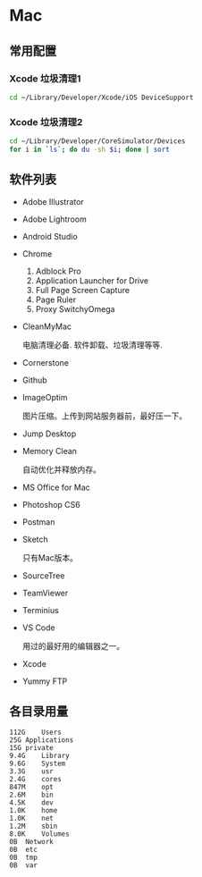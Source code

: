 # Mac


## 常用配置

### Xcode 垃圾清理1

```bash
cd ~/Library/Developer/Xcode/iOS DeviceSupport
```

### Xcode 垃圾清理2

```bash
cd ~/Library/Developer/CoreSimulator/Devices
for i in `ls`; do du -sh $i; done | sort
```

## 软件列表

- Adobe Illustrator
- Adobe Lightroom
- Android Studio
- Chrome
    1. Adblock Pro
    2. Application Launcher for Drive
    3. Full Page Screen Capture
    4. Page Ruler
    5. Proxy SwitchyOmega
- CleanMyMac

  电脑清理必备. 软件卸载、垃圾清理等等.

- Cornerstone
- Github
- ImageOptim

  图片压缩。上传到网站服务器前，最好压一下。

- Jump Desktop
- Memory Clean

  自动优化并释放内存。

- MS Office for Mac
- Photoshop CS6
- Postman
- Sketch

  只有Mac版本。

- SourceTree
- TeamViewer
- Terminius
- VS Code

  用过的最好用的编辑器之一。

- Xcode
- Yummy FTP

## 各目录用量
```
112G	Users
25G	Applications
15G	private
9.4G	Library
9.6G	System
3.3G	usr
2.4G	cores
847M	opt
2.6M	bin
4.5K	dev
1.0K	home
1.0K	net
1.2M	sbin
8.0K	Volumes
0B	Network
0B	etc
0B	tmp
0B	var
```

